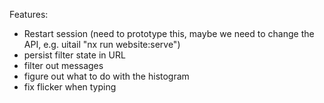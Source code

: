 Features:

- Restart session (need to prototype this, maybe we need to change the API, e.g. uitail "nx run website:serve")
- persist filter state in URL
- filter out messages
- figure out what to do with the histogram
- fix flicker when typing
